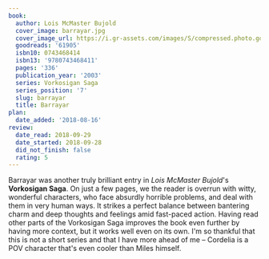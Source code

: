 ```yaml
---
book:
  author: Lois McMaster Bujold
  cover_image: barrayar.jpg
  cover_image_url: https://i.gr-assets.com/images/S/compressed.photo.goodreads.com/books/1397151220l/61905._SY160_.jpg
  goodreads: '61905'
  isbn10: 0743468414
  isbn13: '9780743468411'
  pages: '336'
  publication_year: '2003'
  series: Vorkosigan Saga
  series_position: '7'
  slug: barrayar
  title: Barrayar
plan:
  date_added: '2018-08-16'
review:
  date_read: 2018-09-29
  date_started: 2018-09-28
  did_not_finish: false
  rating: 5
---
```


Barrayar was another truly brilliant entry in *Lois McMaster Bujold*'s **Vorkosigan Saga**. On just a few pages, we the reader is overrun with witty, wonderful characters, who face absurdly horrible problems, and deal with them in very human ways. It strikes a perfect balance between bantering charm and deep thoughts and feelings amid fast-paced action. Having read other parts of the Vorkosigan Saga improves the book even further by having more context, but it works well even on its own. I'm so thankful that this is not a short series and that I have more ahead of me – Cordelia is a POV character that's even cooler than Miles himself.
